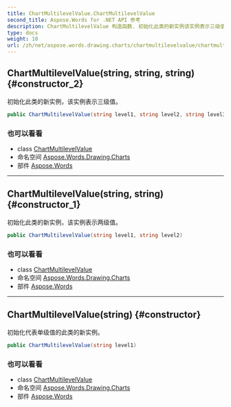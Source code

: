 ```yaml
---
title: ChartMultilevelValue.ChartMultilevelValue
second_title: Aspose.Words for .NET API 参考
description: ChartMultilevelValue 构造函数. 初始化此类的新实例该实例表示三级值
type: docs
weight: 10
url: /zh/net/aspose.words.drawing.charts/chartmultilevelvalue/chartmultilevelvalue/
---
```

## ChartMultilevelValue(string, string, string) {#constructor_2}

初始化此类的新实例，该实例表示三级值。

```csharp
public ChartMultilevelValue(string level1, string level2, string level3)
```

### 也可以看看

* class [ChartMultilevelValue](../)
* 命名空间 [Aspose.Words.Drawing.Charts](../../chartmultilevelvalue/)
* 部件 [Aspose.Words](../../../)

---

## ChartMultilevelValue(string, string) {#constructor_1}

初始化此类的新实例，该实例表示两级值。

```csharp
public ChartMultilevelValue(string level1, string level2)
```

### 也可以看看

* class [ChartMultilevelValue](../)
* 命名空间 [Aspose.Words.Drawing.Charts](../../chartmultilevelvalue/)
* 部件 [Aspose.Words](../../../)

---

## ChartMultilevelValue(string) {#constructor}

初始化代表单级值的此类的新实例。

```csharp
public ChartMultilevelValue(string level1)
```

### 也可以看看

* class [ChartMultilevelValue](../)
* 命名空间 [Aspose.Words.Drawing.Charts](../../chartmultilevelvalue/)
* 部件 [Aspose.Words](../../../)


